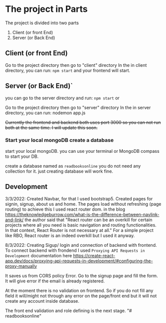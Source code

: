 # The project in Parts

The project is divided into two parts
1. Client (or front End)
2. Server (or Back End)
## Client (or front End)
Go to the project directory then go to "client" directory
In the in client directory, you can run:
`npm start`
and your frontend will start.
## Server (or Back End)`
you can go to the server directory and run:
`npm start`
or 

Go to the project directory then go to "server" directory
In the in server directory, you can run:
nodemon app.js



~~Currently the frontend and backend both uses port 3000 so you can not run both at the same time. I will update this soon.~~ 

### Start your local mongoDB create a database

start your local mongoDB. you can use your terminal or MongoDB compass to start your DB.

create a database named as 
`readbooksonline`
you do not need any collection for it. just creating database will work fine.

## Development

3/3/2022: Created Navbar, for that I used bootstrap5.
            Created pages for signin, signup, about us and home. The pages load without refreshing (page routing) to achieve this I used react router dom.
            in the blog https://theknowledgeburrow.com/what-is-the-difference-between-navlink-and-link/
            the author said that "React router can be an overkill for certain projects where all you need is basic navigation and routing functionalities. In that context, React Router is not necessary at all."
            For a simple project like RBO, React router is an indeed overkill but I used it anyway.

8/3/2022: Creating Sigup/ login and connection of backend with frontend.
To connect backend with frondend I used `Proxying API Requests in Development`
documentation here https://create-react-app.dev/docs/proxying-api-requests-in-development/#configuring-the-proxy-manually

It saves us from CORS policy Error.
Go to the signup page and fill the form. It will give error if the email is already registered.

At the moment there is no validation on frontend. So if you do not fill any field it will/might not through any error on the page/front end but it will not create any account inside database.

The front end validation and role defining is the next stage.
"# readbooksonline" 
